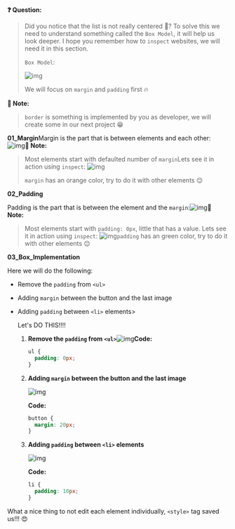**❓ Question:**

> Did you notice that the list is not really centered 🤔? To solve this we need to understand something called the `Box Model`, it will help us look deeper. I hope you remember how to `inspect` websites, we will need it in this section.
>
> `Box Model`:
>
> ![img](https://lh4.googleusercontent.com/7mKMnZwFyW3JTEMcMdv83Ppb7vy0tl8ggypf3-8dySc9tSgm0VtDubVb1tKq3DGGFbEIvk4b2rntxr3CDfndy_h1zYWlRvfvAHZiTLOeyMwSdp7tHZeO09wX7_Z2zG0sErHQlIUv=s0)
>
> We will focus on `margin` and `padding` first 🔥

**📝 Note:**

> `border` is something is implemented by you as developer, we will create some in our next project 😁

**01_Margin**Margin is the part that is between elements and each other: ![img](https://lh5.googleusercontent.com/9hzkRb7F4mZYDGwCbLkvNeINKtq9j63IvFyQtU2XlCcgmzIQVyWVa59hzUVF4CTM3V2qoLgoVld0M7KKLfBDn8l8_51Vuk6FfO70yitFxE_3Q16zdc1eoXlouQ1U6I0vUQT-zojb=s0)**📝 Note:**

> Most elements start with defaulted number of `margin`Lets see it in action using `inspect`: ![img](https://lh6.googleusercontent.com/u2wbbIfroaDnWZDcPSmJOJ9K0Ju4PGHagvZiJvOBe9MJJHRBuk8FWO1eurp2Rytkofh39_2y--lhojNF5GnLcY5t1u-uch5BMLdD2IRTN3hAypXJ8QjagypNT08KnNdyA5WmqxxW=s0)
>
> `margin` has an orange color, try to do it with other elements 😌

**02_Padding**

Padding is the part that is between the element and the `margin`:![img](https://lh3.googleusercontent.com/ml7qYaRIH1Le2PrMT1hLVAWzn9qJLo2tmTtOQo8Q8VGDnlUXgZqA_kKxrN07-4rjv0YYGs9Gxcvv2JAgZGy9fEvou8BERxQK6i5Gm9CYIemJx-8_5GHcbEujIsNY41_aduXzHGY1=s0)**📝 Note:**

> Most elements start with `padding: 0px`, little that has a value. Lets see it in action using `inspect`: ![img](https://lh6.googleusercontent.com/iWLKxfczPrbRkurOft2SmGZzeGcTj4q6FDjD9X14LGy8NaNYCcakj5X4BmMfWy6n2_1eHRtvMgPCsqSQkqBnSW6ZYj0iIe49AgEdSzdYNIdOrZ8lLudHn_v6xpfEOUG5-CTrhTcV=s0)`padding` has an green color, try to do it with other elements 😌

**03_Box_Implementation**

Here we will do the following:

- Remove the `padding` from `<ul>`

- Adding `margin` between the button and the last image

- Adding `padding` between `<li>` elements>

  Let's DO THIS!!!!

  1. **Remove the `padding` from `<ul>`**![img](https://lh5.googleusercontent.com/xTDN1YO2_7puu1NjLA3UaeALqsRksnbA4XjvmPy8eUMNerm-ynH8Lct10BxtbGnXe-0JlDYu5DZffeyXdWFFfDldhlPJ3UHg3pm0kHM1ls3jgnRUE4ZPTIG2keqqQGcAX1_u9lM5=s0)**Code:**

     ```css
     ul {
       padding: 0px;
     }
     ```

  2. **Adding `margin` between the button and the last image**

     ![img](https://lh4.googleusercontent.com/kpEJhEa_DJ229IoBdSpx1vQKfRXjS903OiTEP4KP75Kn9EKTQfp3jiNGtGbZkeyGDtf-Rw6ud04ybX06EuZISPTEV51h6UNDCrTayGisqUyJWJhzM0v8OJhONvnSmMVbWEXAU77y=s0)

     **Code:**

     ```css
     button {
       margin: 20px;
     }
     ```

  3. **Adding `padding` between `<li>` elements**

     ![img](https://lh4.googleusercontent.com/pXThXnRQgQ6xu8U_PcmwozRUJEgQLvym-cWlw0WIQQhXFxhfIreRMuNe9fMK5BXZanhWUD1Cs3JdwToLqVwxdUKIMAPhJX2tj5giniFWtiU6cVWcmsoVad6mvBc6J2Dflq4_roFz=s0)

     **Code:**

     ```css
     li {
       padding: 10px;
     }
     ```

What a nice thing to not edit each element individually, `<style>` tag saved us!!! 😍
